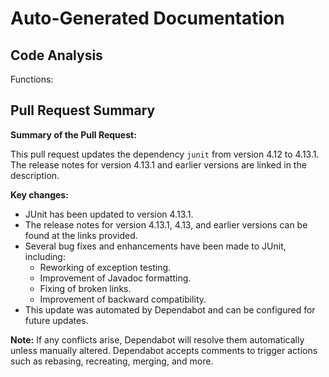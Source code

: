# Auto-Generated Documentation

## Code Analysis
Functions: 

## Pull Request Summary
**Summary of the Pull Request:**

This pull request updates the dependency `junit` from version 4.12 to 4.13.1. The release notes for version 4.13.1 and earlier versions are linked in the description.

**Key changes:**

- JUnit has been updated to version 4.13.1.
- The release notes for version 4.13.1, 4.13, and earlier versions can be found at the links provided.
- Several bug fixes and enhancements have been made to JUnit, including:
  - Reworking of exception testing.
  - Improvement of Javadoc formatting.
  - Fixing of broken links.
  - Improvement of backward compatibility.
- This update was automated by Dependabot and can be configured for future updates.

**Note:** If any conflicts arise, Dependabot will resolve them automatically unless manually altered. Dependabot accepts comments to trigger actions such as rebasing, recreating, merging, and more.